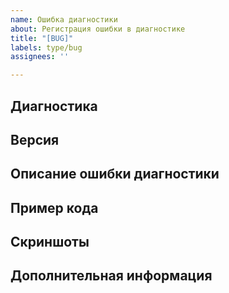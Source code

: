 ```yaml
---
name: Ошибка диагностики
about: Регистрация ошибки в диагностике
title: "[BUG]"
labels: type/bug
assignees: ''

---
```


## Диагностика
<!-- Имя или код диагностики, в которой обнаружена ошибка -->

## Версия
<!-- Версия BSLLS либо плагина, который использует BSLLS -->

## Описание ошибки диагностики
<!-- Описание ошибки, замечачания -->

## Пример кода
<!-- Пример кода (в блоке code или прикрепленный файл), на котором ошибка воспроизводится -->

## Скриншоты
<!-- Скриншоты с подтверждением -->

## Дополнительная информация
<!-- Любая дополнительная информация, которая поможет в расследовании проблемы -->
